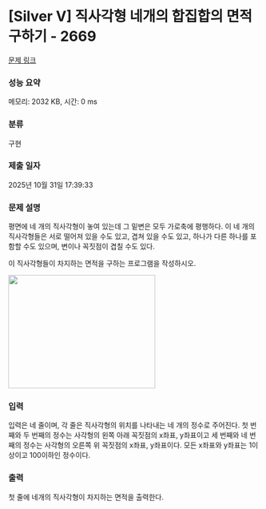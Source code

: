 # [Silver V] 직사각형 네개의 합집합의 면적 구하기 - 2669 

[문제 링크](https://www.acmicpc.net/problem/2669) 

### 성능 요약

메모리: 2032 KB, 시간: 0 ms

### 분류

구현

### 제출 일자

2025년 10월 31일 17:39:33

### 문제 설명

<p>
	평면에 네 개의 직사각형이 놓여 있는데 그 밑변은 모두 가로축에 평행하다. 이 네 개의 직사각형들은 서로 떨어져 있을 수도 있고, 겹쳐 있을 수도 있고, 하나가 다른 하나를 포함할 수도 있으며, 변이나 꼭짓점이 겹칠 수도 있다.</p>
<p>
	이 직사각형들이 차지하는 면적을 구하는 프로그램을 작성하시오.</p>
<p>
	<img alt="" src="https://www.acmicpc.net/upload/images/8vR77Ew2O2PqvZ1lER716.png" style="width: 294px; height: 227px; "></p>

### 입력 

 <p>
	입력은 네 줄이며, 각 줄은 직사각형의 위치를 나타내는 네 개의 정수로 주어진다. 첫 번째와 두 번째의 정수는 사각형의 왼쪽 아래 꼭짓점의 x좌표, y좌표이고 세 번째와 네 번째의 정수는 사각형의 오른쪽 위 꼭짓점의 x좌표, y좌표이다. 모든 x좌표와 y좌표는 1이상이고 100이하인 정수이다.</p>

### 출력 

 <p>
	첫 줄에 네개의 직사각형이 차지하는 면적을 출력한다.</p>

